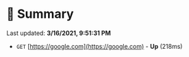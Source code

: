 # 📖 Summary
Last updated: **3/16/2021, 9:51:31 PM**

- `GET` [https://google.com](https://google.com) - **Up** (218ms)
